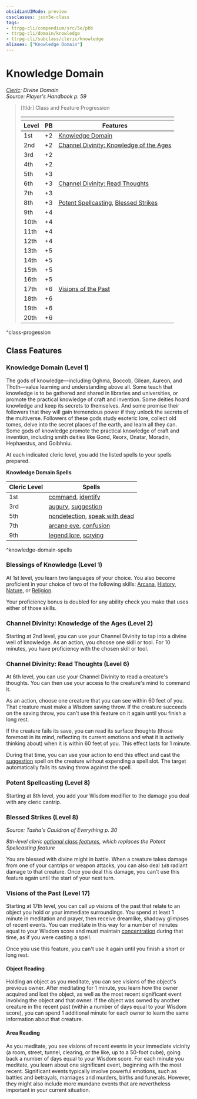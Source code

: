 ```yaml
---
obsidianUIMode: preview
cssclasses: json5e-class
tags:
- ttrpg-cli/compendium/src/5e/phb
- ttrpg-cli/domain/knowledge
- ttrpg-cli/subclass/cleric/knowledge
aliases: ["Knowledge Domain"]
---
```

# Knowledge Domain
*[Cleric](cleric.md): Divine Domain*  
*Source: Player's Handbook p. 59*  

> [!tldr] Class and Feature Progression
> 
> <table class="class-progression">
> <thead>
> <tr><th colspan='3'></th></tr>
> <tr class="class-progression"><th class"level">Level</th><th class"pb">PB</th><th class"feature">Features</th></tr>
> </thead><tbody>
> <tr class="class-progression"><td class"level">1st</td><td class"pb">+2</td><td class"feature"><a href='#Knowledge%20Domain%20(Level%201)'>Knowledge Domain</a></td></tr>
> <tr class="class-progression"><td class"level">2nd</td><td class"pb">+2</td><td class"feature"><a href='#Channel%20Divinity%20Knowledge%20of%20the%20Ages%20(Level%202)'>Channel Divinity: Knowledge of the Ages</a></td></tr>
> <tr class="class-progression"><td class"level">3rd</td><td class"pb">+2</td><td class"feature"></td></tr>
> <tr class="class-progression"><td class"level">4th</td><td class"pb">+2</td><td class"feature"></td></tr>
> <tr class="class-progression"><td class"level">5th</td><td class"pb">+3</td><td class"feature"></td></tr>
> <tr class="class-progression"><td class"level">6th</td><td class"pb">+3</td><td class"feature"><a href='#Channel%20Divinity%20Read%20Thoughts%20(Level%206)'>Channel Divinity: Read Thoughts</a></td></tr>
> <tr class="class-progression"><td class"level">7th</td><td class"pb">+3</td><td class"feature"></td></tr>
> <tr class="class-progression"><td class"level">8th</td><td class"pb">+3</td><td class"feature"><a href='#Potent%20Spellcasting%20(Level%208)'>Potent Spellcasting</a>, <a href='#Blessed%20Strikes%20(Level%208)'>Blessed Strikes</a></td></tr>
> <tr class="class-progression"><td class"level">9th</td><td class"pb">+4</td><td class"feature"></td></tr>
> <tr class="class-progression"><td class"level">10th</td><td class"pb">+4</td><td class"feature"></td></tr>
> <tr class="class-progression"><td class"level">11th</td><td class"pb">+4</td><td class"feature"></td></tr>
> <tr class="class-progression"><td class"level">12th</td><td class"pb">+4</td><td class"feature"></td></tr>
> <tr class="class-progression"><td class"level">13th</td><td class"pb">+5</td><td class"feature"></td></tr>
> <tr class="class-progression"><td class"level">14th</td><td class"pb">+5</td><td class"feature"></td></tr>
> <tr class="class-progression"><td class"level">15th</td><td class"pb">+5</td><td class"feature"></td></tr>
> <tr class="class-progression"><td class"level">16th</td><td class"pb">+5</td><td class"feature"></td></tr>
> <tr class="class-progression"><td class"level">17th</td><td class"pb">+6</td><td class"feature"><a href='#Visions%20of%20the%20Past%20(Level%2017)'>Visions of the Past</a></td></tr>
> <tr class="class-progression"><td class"level">18th</td><td class"pb">+6</td><td class"feature"></td></tr>
> <tr class="class-progression"><td class"level">19th</td><td class"pb">+6</td><td class"feature"></td></tr>
> <tr class="class-progression"><td class"level">20th</td><td class"pb">+6</td><td class"feature"></td></tr>
> </tbody></table>
^class-progession


## Class Features

### Knowledge Domain (Level 1)

The gods of knowledge—including Oghma, Boccob, Gilean, Aureon, and Thoth—value learning and understanding above all. Some teach that knowledge is to be gathered and shared in libraries and universities, or promote the practical knowledge of craft and invention. Some deities hoard knowledge and keep its secrets to themselves. And some promise their followers that they will gain tremendous power if they unlock the secrets of the multiverse. Followers of these gods study esoteric lore, collect old tomes, delve into the secret places of the earth, and learn all they can. Some gods of knowledge promote the practical knowledge of craft and invention, including smith deities like Gond, Reorx, Onatar, Moradin, Hephaestus, and Goibhniu.

At each indicated cleric level, you add the listed spells to your spells prepared.

**Knowledge Domain Spells**

| Cleric Level | Spells |
|--------------|--------|
| 1st | [command](3-Mechanics/CLI/spells/command.md), [identify](3-Mechanics/CLI/spells/identify.md) |
| 3rd | [augury](3-Mechanics/CLI/spells/augury.md), [suggestion](3-Mechanics/CLI/spells/suggestion.md) |
| 5th | [nondetection](3-Mechanics/CLI/spells/nondetection.md), [speak with dead](3-Mechanics/CLI/spells/speak-with-dead.md) |
| 7th | [arcane eye](3-Mechanics/CLI/spells/arcane-eye.md), [confusion](3-Mechanics/CLI/spells/confusion.md) |
| 9th | [legend lore](3-Mechanics/CLI/spells/legend-lore.md), [scrying](3-Mechanics/CLI/spells/scrying.md) |
^knowledge-domain-spells

### Blessings of Knowledge (Level 1)

At 1st level, you learn two languages of your choice. You also become proficient in your choice of two of the following skills: [Arcana](3-Mechanics/CLI/rules/skills.md#Arcana), [History](3-Mechanics/CLI/rules/skills.md#History), [Nature](3-Mechanics/CLI/rules/skills.md#Nature), or [Religion](3-Mechanics/CLI/rules/skills.md#Religion).

Your proficiency bonus is doubled for any ability check you make that uses either of those skills.

### Channel Divinity: Knowledge of the Ages (Level 2)

Starting at 2nd level, you can use your Channel Divinity to tap into a divine well of knowledge. As an action, you choose one skill or tool. For 10 minutes, you have proficiency with the chosen skill or tool.

### Channel Divinity: Read Thoughts (Level 6)

At 6th level, you can use your Channel Divinity to read a creature's thoughts. You can then use your access to the creature's mind to command it.

As an action, choose one creature that you can see within 60 feet of you. That creature must make a Wisdom saving throw. If the creature succeeds on the saving throw, you can't use this feature on it again until you finish a long rest.

If the creature fails its save, you can read its surface thoughts (those foremost in its mind, reflecting its current emotions and what it is actively thinking about) when it is within 60 feet of you. This effect lasts for 1 minute.

During that time, you can use your action to end this effect and cast the [suggestion](3-Mechanics/CLI/spells/suggestion.md) spell on the creature without expending a spell slot. The target automatically fails its saving throw against the spell.

### Potent Spellcasting (Level 8)

Starting at 8th level, you add your Wisdom modifier to the damage you deal with any cleric cantrip.

### Blessed Strikes (Level 8)
_Source: Tasha's Cauldron of Everything p. 30_

*8th-level cleric [optional class features](3-Mechanics/CLI/rules/variant-rules/optional-class-features-tce.md), which replaces the Potent Spellcasting feature*

You are blessed with divine might in battle. When a creature takes damage from one of your cantrips or weapon attacks, you can also deal `1d8` radiant damage to that creature. Once you deal this damage, you can't use this feature again until the start of your next turn.

### Visions of the Past (Level 17)

Starting at 17th level, you can call up visions of the past that relate to an object you hold or your immediate surroundings. You spend at least 1 minute in meditation and prayer, then receive dreamlike, shadowy glimpses of recent events. You can meditate in this way for a number of minutes equal to your Wisdom score and must maintain [concentration](3-Mechanics/CLI/rules/conditions.md#Concentration) during that time, as if you were casting a spell.

Once you use this feature, you can't use it again until you finish a short or long rest.

#### Object Reading

Holding an object as you meditate, you can see visions of the object's previous owner. After meditating for 1 minute, you learn how the owner acquired and lost the object, as well as the most recent significant event involving the object and that owner. If the object was owned by another creature in the recent past (within a number of days equal to your Wisdom score), you can spend 1 additional minute for each owner to learn the same information about that creature.

#### Area Reading

As you meditate, you see visions of recent events in your immediate vicinity (a room, street, tunnel, clearing, or the like, up to a 50-foot cube), going back a number of days equal to your Wisdom score. For each minute you meditate, you learn about one significant event, beginning with the most recent. Significant events typically involve powerful emotions, such as battles and betrayals, marriages and murders, births and funerals. However, they might also include more mundane events that are nevertheless important in your current situation.